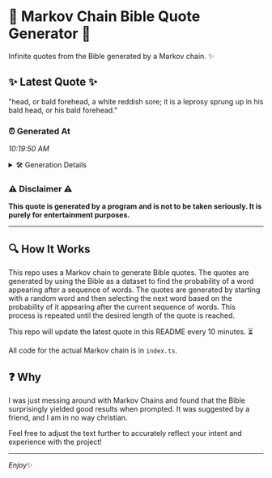 # 📖 Markov Chain Bible Quote Generator 📖

Infinite quotes from the Bible generated by a Markov chain. ✨

## ✨ Latest Quote ✨
"head, or bald forehead, a white reddish sore; it is a leprosy sprung up in his bald head, or his bald forehead."

### ⏰ Generated At
*10:19:50 AM*

<details>
    <summary>🛠️ Generation Details</summary>
    <p>
        <strong>🌱 Seed:</strong> head,<br>
        <strong>🔄 Iterations:</strong> 21<br>
        <strong>📜 Context History:</strong><br>[ head, ]: or<br>[ head,, or ]: bald<br>[ head,, or, bald ]: forehead,<br>[ head,, or, bald, forehead, ]: a<br>[ head,, or, bald, forehead,, a ]: white<br>[ head,, or, bald, forehead,, a, white ]: reddish<br>[ or, bald, forehead,, a, white, reddish ]: sore;<br>[ bald, forehead,, a, white, reddish, sore; ]: it<br>[ forehead,, a, white, reddish, sore;, it ]: is<br>[ a, white, reddish, sore;, it, is ]: a<br>[ white, reddish, sore;, it, is, a ]: leprosy<br>[ reddish, sore;, it, is, a, leprosy ]: sprung<br>[ sore;, it, is, a, leprosy, sprung ]: up<br>[ it, is, a, leprosy, sprung, up ]: in<br>[ is, a, leprosy, sprung, up, in ]: his<br>[ a, leprosy, sprung, up, in, his ]: bald<br>[ leprosy, sprung, up, in, his, bald ]: head,<br>[ sprung, up, in, his, bald, head, ]: or<br>[ up, in, his, bald, head,, or ]: his<br>[ in, his, bald, head,, or, his ]: bald<br>[ his, bald, head,, or, his, bald ]: forehead.<br>
    </p>
</details>

### ⚠️ Disclaimer ⚠️
**This quote is generated by a program and is not to be taken seriously. It is purely for entertainment purposes.**

---

## 🔍 How It Works

This repo uses a Markov chain to generate Bible quotes. The quotes are generated by using the Bible as a dataset to find the probability of a word appearing after a sequence of words. The quotes are generated by starting with a random word and then selecting the next word based on the probability of it appearing after the current sequence of words. This process is repeated until the desired length of the quote is reached.

This repo will update the latest quote in this README every 10 minutes. ⏳

All code for the actual Markov chain is in `index.ts`.

## ❓ Why

I was just messing around with Markov Chains and found that the Bible surprisingly yielded good results when prompted. 
It was suggested by a friend, and I am in no way christian.

Feel free to adjust the text further to accurately reflect your intent and experience with the project!

---

*Enjoy*✨
